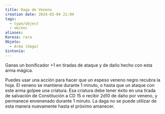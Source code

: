 ```yaml
---
title: Daga de Veneno
creation date: 2024-03-04 21:04
tags:
  - type/object
  - om/enc
aliases: 
Rareza: rara
Objeto:
  - Arma (daga)
Sintonía:
---
```

Ganas un bonificador +1 en tiradas de ataque y de daño hecho con esta arma mágica.

Puedes usar una acción para hacer que un espeso veneno negro recubra la hoja. El veneno se mantiene durante 1 minuto, o hasta que un ataque con este arma golpee una criatura. Esa criatura debe tener éxito en una tirada de salvación de Constitución a CD 15 o recibir 2d10 de daño por veneno, y permanece envenenado durante 1 minuto. La daga no se puede utilizar de esta manera nuevamente hasta el próximo amanecer.

